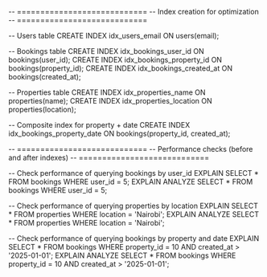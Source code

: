 -- ============================
-- Index creation for optimization
-- ============================

-- Users table
CREATE INDEX idx_users_email ON users(email);

-- Bookings table
CREATE INDEX idx_bookings_user_id ON bookings(user_id);
CREATE INDEX idx_bookings_property_id ON bookings(property_id);
CREATE INDEX idx_bookings_created_at ON bookings(created_at);

-- Properties table
CREATE INDEX idx_properties_name ON properties(name);
CREATE INDEX idx_properties_location ON properties(location);

-- Composite index for property + date
CREATE INDEX idx_bookings_property_date ON bookings(property_id, created_at);

-- ============================
-- Performance checks (before and after indexes)
-- ============================

-- Check performance of querying bookings by user_id
EXPLAIN SELECT * FROM bookings WHERE user_id = 5;
EXPLAIN ANALYZE SELECT * FROM bookings WHERE user_id = 5;

-- Check performance of querying properties by location
EXPLAIN SELECT * FROM properties WHERE location = 'Nairobi';
EXPLAIN ANALYZE SELECT * FROM properties WHERE location = 'Nairobi';

-- Check performance of querying bookings by property and date
EXPLAIN SELECT * FROM bookings WHERE property_id = 10 AND created_at > '2025-01-01';
EXPLAIN ANALYZE SELECT * FROM bookings WHERE property_id = 10 AND created_at > '2025-01-01';

